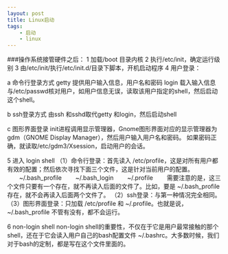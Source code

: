 ```yaml
---
layout: post
title: Linux启动
tags:
    - 启动
    - linux
---
```


###操作系统接管硬件之后：
1 加载/boot 目录内核
2 执行/etc/init，确定运行级别
3 由/etc/init/执行/etc/init.d/目录下脚本，开机启动程序
4 用户登录：

a 命令行登录方式
getty 提供用户输入信息，用户名和密码
login 载入输入信息与/etc/passwd核对用户，如用户信息无误，读取该用户指定的shell，然后启动这个shell。

b ssh登录方式
由ssh 和sshd取代getty 和login，然后启动shell

c 图形界面登录
init进程调用显示管理器，Gnome图形界面对应的显示管理器为gdm（GNOME Display Manager），然后用户输入用户名和密码。
如果密码正确，就读取/etc/gdm3/Xsession，启动用户的会话。

5 进入 login shell
（1）命令行登录：首先读入 /etc/profile，这是对所有用户都有效的配置；然后依次寻找下面三个文件，这是针对当前用户的配置。
　　~/.bash_profile
　　~/.bash_login
　　~/.profile　　
需要注意的是，这三个文件只要有一个存在，就不再读入后面的文件了。比如，要是 ~/.bash_profile 存在，就不会再读入后面两个文件了。
（2）ssh登录：与第一种情况完全相同。
（3）图形界面登录：只加载 /etc/profile 和 ~/.profile。也就是说，~/.bash_profile 不管有没有，都不会运行。

6 non-login shell 
non-login shell的重要性，不仅在于它是用户最常接触的那个shell，还在于它会读入用户自己的bash配置文件 ~/.bashrc。大多数时候，我们对于bash的定制，都是写在这个文件里面的。
